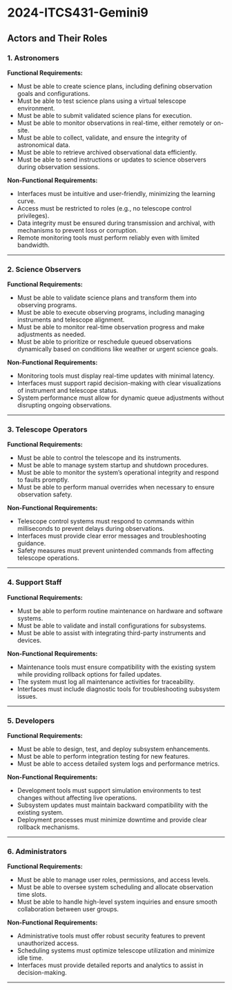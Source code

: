 # 2024-ITCS431-Gemini9

## Actors and Their Roles

### 1. **Astronomers**

**Functional Requirements:**
- Must be able to create science plans, including defining observation goals and configurations.
- Must be able to test science plans using a virtual telescope environment.
- Must be able to submit validated science plans for execution.
- Must be able to monitor observations in real-time, either remotely or on-site.
- Must be able to collect, validate, and ensure the integrity of astronomical data.
- Must be able to retrieve archived observational data efficiently.
- Must be able to send instructions or updates to science observers during observation sessions.

**Non-Functional Requirements:**
- Interfaces must be intuitive and user-friendly, minimizing the learning curve.
- Access must be restricted to roles (e.g., no telescope control privileges).
- Data integrity must be ensured during transmission and archival, with mechanisms to prevent loss or corruption.
- Remote monitoring tools must perform reliably even with limited bandwidth.

---

### 2. **Science Observers**

**Functional Requirements:**
- Must be able to validate science plans and transform them into observing programs.
- Must be able to execute observing programs, including managing instruments and telescope alignment.
- Must be able to monitor real-time observation progress and make adjustments as needed.
- Must be able to prioritize or reschedule queued observations dynamically based on conditions like weather or urgent science goals.

**Non-Functional Requirements:**
- Monitoring tools must display real-time updates with minimal latency.
- Interfaces must support rapid decision-making with clear visualizations of instrument and telescope status.
- System performance must allow for dynamic queue adjustments without disrupting ongoing observations.

---

### 3. **Telescope Operators**

**Functional Requirements:**
- Must be able to control the telescope and its instruments.
- Must be able to manage system startup and shutdown procedures.
- Must be able to monitor the system’s operational integrity and respond to faults promptly.
- Must be able to perform manual overrides when necessary to ensure observation safety.

**Non-Functional Requirements:**
- Telescope control systems must respond to commands within milliseconds to prevent delays during observations.
- Interfaces must provide clear error messages and troubleshooting guidance.
- Safety measures must prevent unintended commands from affecting telescope operations.

---

### 4. **Support Staff**

**Functional Requirements:**
- Must be able to perform routine maintenance on hardware and software systems.
- Must be able to validate and install configurations for subsystems.
- Must be able to assist with integrating third-party instruments and devices.

**Non-Functional Requirements:**
- Maintenance tools must ensure compatibility with the existing system while providing rollback options for failed updates.
- The system must log all maintenance activities for traceability.
- Interfaces must include diagnostic tools for troubleshooting subsystem issues.

---

### 5. **Developers**

**Functional Requirements:**
- Must be able to design, test, and deploy subsystem enhancements.
- Must be able to perform integration testing for new features.
- Must be able to access detailed system logs and performance metrics.

**Non-Functional Requirements:**
- Development tools must support simulation environments to test changes without affecting live operations.
- Subsystem updates must maintain backward compatibility with the existing system.
- Deployment processes must minimize downtime and provide clear rollback mechanisms.

---

### 6. **Administrators**

**Functional Requirements:**
- Must be able to manage user roles, permissions, and access levels.
- Must be able to oversee system scheduling and allocate observation time slots.
- Must be able to handle high-level system inquiries and ensure smooth collaboration between user groups.

**Non-Functional Requirements:**
- Administrative tools must offer robust security features to prevent unauthorized access.
- Scheduling systems must optimize telescope utilization and minimize idle time.
- Interfaces must provide detailed reports and analytics to assist in decision-making.

---


